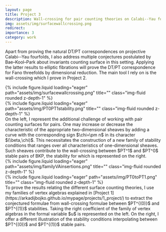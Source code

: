 ```yaml
---
layout: page
title: Project 3
description: Wall-crossing for pair counting theories on Calabi--Yau fourfolds
img: assets/img/surfacewallcrossing.png
redirect: 
importance: 3
category: work
---
```

Apart from proving the natural DT/PT correspondences on projective Calabi--Yau fourfolds, I also address multiple conjectures postulated by Bae–Kool–Park about invariants counting surface in this setting. Applying the latter results to elliptic fibrations will prove the DT/PT correspondence for Fano threefolds by dimensional reduction. The main tool I rely on is the wall-crossing which I prove in Project 2.



<div class="row">
<div class="col-sm mt-3 mt-md-0">
        {% include figure.liquid loading="eager" path="assets/img/surfacewallcrossing.png" title="" class="img-fluid rounded z-depth-1" %}
</div>
<div class="col-sm mt-3 mt-md-0">
        {% include figure.liquid loading="eager" path="assets/img/PT0PT1stability.png" title="" class="img-fluid rounded z-depth-1" %}
</div>
</div>
<div class="caption">On the left, I represent the additional challenge of working with pair counting surfaces for pairs. One may increase or decrease the characteristic of the appropriate two-dimensional sheaves by adding a curve with the corresponding sign $\chi=\pm n$ in its character $(\beta,\chi)$. This necessitates the construction of a new family of stability conditions that ranges over all characteristics of one-dimensional sheaves. Such sheaves contribute to the wall-crossing between $PT^1$ and $PT^0$ stable pairs of BKP, the stability for which is represented on the right.
</div>
<div class="row">
<div class="col-sm mt-3 mt-md-0">
        {% include figure.liquid loading="eager" path="assets/img/familyVAinsertions.png" title="" class="img-fluid rounded z-depth-1" %}
</div>
<div class="col-sm mt-3 mt-md-0">
        {% include figure.liquid loading="eager" path="assets/img/PT0toPT1.png" title="" class="img-fluid rounded z-depth-1" %}
</div>
</div>
<div class="caption">To prove the results relating the different surface counting theories, I use my families of vertex algebras explained in [Project 1](https://arkadijbojko.github.io/mypage/projects/1_project/) to extract the conjectured formulae from wall-crossing formulae between $PT^{(0)}$ and $PT^{(1)}$ stabilities. Taking the right coefficient of the family of vertex algebras in the formal variable $u$ is represented on the left. On the right, I offer a different illustration of the stability conditions interpolating between $PT^{(0)}$ and $PT^{(1)}$ stable pairs.
</div>

